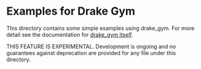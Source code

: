 Examples for Drake Gym
======================

This directory contains some simple examples using drake_gym.  For more detail
see the documentation for [drake_gym itself](/bindings/pydrake/gym/README.md).

THIS FEATURE IS EXPERIMENTAL.  Development is ongoing and no guarantees
against deprecation are provided for any file under this directory.
